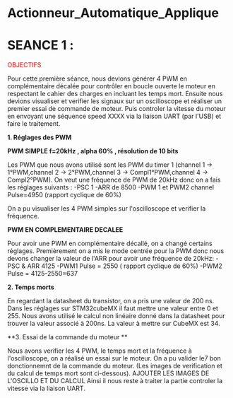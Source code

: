 # Actionneur_Automatique_Applique
# SEANCE 1 :

<font color="red">OBJECTIFS</font>


Pour cette première séance, nous devions générer 4 PWM en complémentaire décalée pour contrôler en boucle ouverte le moteur en
respectant le cahier des charges en incluant les temps mort. Ensuite nous devions visualiser et verifier les signaux sur un 
oscilloscope et réaliser un premier essai de commande de moteur. 
Puis controler la vitesse du moteur en envoyant une séquence speed XXXX via la liaison UART (par l'USB) et faire le traitement. 

**1. Réglages des PWM**

**PWM SIMPLE f=20kHz , alpha 60% , résolution de 10 bits**

Les PWM que nous avons utilisé sont les PWM du timer 1 (channel 1 -> 1°PWM,channel 2 -> 2°PWM,channel 3 -> Compl1°PWM,channel 4 -> Compl2°PWM). 
On veut une fréquence de PWM de 20kHz donc on a fais les réglages suivants : 
-PSC 1
-ARR de 8500
-PWM 1 et PWM2 channel Pulse=4950 (rapport cyclique de 60%)

On a pu visualiser les 4 PWM simples sur l'oscilloscope et verifier la fréquence. 

**PWM EN COMPLEMENTAIRE DECALEE**

Pour avoir une PWM en complémentaire décallé, on a changé certains réglages. Premièrement on a mis le mode centrée pour la PWM donc
nous devons changer la valeur de l'ARR pour avoir une fréquence de 20kHz: 
-PSC  & ARR 4125
-PWM1 Pulse = 2550 ( rapport cyclique de 60%)
-PWM2 Pulse = 4125-2550=637

**2. Temps morts**

En regardant la datasheet du transistor, on a pris une valeur de 200 ns. Dans les réglages sur STM32cubeMX il faut mettre une valeur 
entre 0 et 255. Nous avons utilisé le calcul non linéaire donné dans la datasheet pour trouver la valeur associé à 200ns. La valeur à 
mettre sur CubeMX est 34. 

**3. Essai de la commande du moteur **

Nous avons verifier les 4 PWM, le temps mort et la fréquence à l'oscilloscope, on a réalisé un essai sur le moteur. On a pu valider le7
bon donctionnemnt de la commande du moteur. (Les images de verification et du calcul de temps mort sont ci-dessous).
AJOUTER LES IMAGES DE L'OSCILLO ET DU CALCUL
Ainsi il nous reste à traiter la partie controler la vitesse via la liaison UART. 
